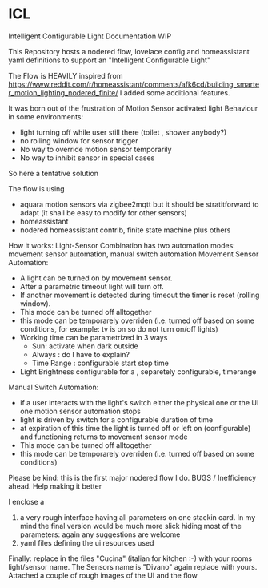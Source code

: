 # ICL
Intelligent Configurable Light
Documentation WIP

This Repository hosts a nodered flow, lovelace config and homeassistant yaml definitions to support an "Intelligent Configurable Light"

The Flow is HEAVILY inspired from https://www.reddit.com/r/homeassistant/comments/afk6cd/building_smarter_motion_lighting_nodered_finite/ 
I added some additional features.

It was born out of the frustration of Motion Sensor activated light Behaviour in some environments:
- light turning off while user still there (toilet , shower anybody?)
- no rolling window for sensor trigger
- No way to override motion sensor temporarily
- No way to inhibit sensor in special cases

So here a tentative solution

The flow is using
- aquara motion sensors via zigbee2mqtt but it should be stratitforward to adapt (it shall be easy to modify for other sensors)
- homeassistant
- nodered homeassistant contrib, finite state machine plus others

How it works:
Light-Sensor Combination has two automation modes: movement sensor automation, manual switch automation
Movement Sensor Automation:
- A light can be turned on by movement sensor.
- After a parametric timeout light will turn off.
- If another movement is detected during timeout the timer is reset (rolling window).
- This mode can be turned off alltogether
- this mode can be temporarely overriden (i.e. turned off based on some conditions, for example: tv is on so do not turn on/off lights)
- Working time can be parametrized in 3 ways
    - Sun: activate when dark outside
    - Always : do I have to explain?
    - Time Range : configurable start stop time
- Light Brightness configurable for a , separetely configurable, timerange

Manual Switch Automation:
- if a user interacts with the light's switch either the physical one or the UI one motion sensor automation stops
- light is driven by switch for a configurable duration of time 
- at expiration of this time the light is turned off or left on (configurable) and functioning returns to movement sensor mode
- This mode can be turned off alltogether
- this mode can be temporarely overriden (i.e. turned off based on some conditions)

Please be kind: this is the first major nodered flow I do. BUGS / Inefficiency ahead. Help making it better

I enclose a
1) a very rough interface having all parameters on one stackin card.
In my mind the final version would be much more slick hiding most of the parameters: again any suggestions are welcome
2) yaml files defining the ui resources used

Finally: replace in the files "Cucina" (italian for kitchen :-) with your rooms light/sensor name. The Sensors name is "Divano" again replace with yours.
Attached a couple of rough images of the UI and the flow
